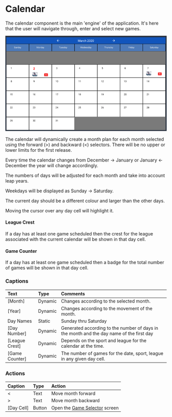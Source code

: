 # Calendar

The calendar component is the main 'engine' of the application. It's here that the user will navigate through, enter and select new games.

![](../../../.gitbook/assets/screen-shot-2020-03-02-at-4.44.18-pm.png)

The calendar will dynamically create a month plan for each month selected using the forward \(&gt;\) and backward \(&lt;\) selectors. There will be no upper or lower limits for the first release.

Every time the calendar changes from December -&gt; January or January &lt;- December the year will change accordingly.

The numbers of days will be adjusted for each month and take into account leap years.

Weekdays will be displayed as Sunday -&gt; Saturday.

The current day should be a different colour and larger than the other days.

Moving the cursor over any day cell will highlight it.

#### League Crest

If a day has at least one game scheduled then the crest for the league associated with the current calendar will be shown in that day cell.

#### Game Counter

If a day has at least one game scheduled then a badge for the total number of games will be shown in that day cell.

### **Captions**

| Text | Type | Comments |
| :--- | :--- | :--- |
| \[Month\] | Dynamic | Changes according to the selected month. |
| \[Year\] | Dynamic |  Changes according to the movement of the month. |
| Day Names | Static | Sunday thru Saturday |
| \[Day Number\] | Dynamic | Generated according to the number of days in the month and the day name of the first day |
| \[League Crest\] | Dynamic | Depends on the sport and league for the calendar at the time. |
| \[Game Counter\] | Dynamic | The number of games for the date, sport, league in any given day cell. |

### **Actions**

| Caption | Type | Action |
| :--- | :--- | :--- |
| &lt; | Text | Move month forward |
| &gt; | Text | Move month backward |
| \[Day Cell\] | Button | Open the [Game Selector](../game-selector.md) screen |

